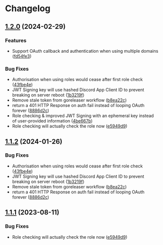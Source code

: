 # Changelog

## [1.2.0](https://github.com/enum-gg/caddy-discord/compare/v1.1.2...v1.2.0) (2024-02-29)


### Features

* Support OAuth callback and authentication when using multiple domains ([fd54fe3](https://github.com/enum-gg/caddy-discord/commit/fd54fe389733af453eb2260f914d93547e60c0c2))


### Bug Fixes

* Authorisation when using roles would cease after first role check ([43fbe4e](https://github.com/enum-gg/caddy-discord/commit/43fbe4ecf894aa40d1d2d878a4bbff62198097c7))
* JWT Signing key will use hashed Discord App Client ID to prevent breaking on server reboot ([1b3219f](https://github.com/enum-gg/caddy-discord/commit/1b3219f164f7157cbcf90a9bc084c4b694e28dbe))
* Remove stale token from goreleaser workflow ([b8ea22c](https://github.com/enum-gg/caddy-discord/commit/b8ea22c16f444c3bf25768f5af7503b9a2e751ef))
* return a 401 HTTP Response on auth fail instead of looping OAuth forever ([8886d2c](https://github.com/enum-gg/caddy-discord/commit/8886d2c635c3ee779ad44006977b277b8ccaeb5b))
* Role checking & improved JWT Signing with an ephemeral key instead of user-provided information ([4be667b](https://github.com/enum-gg/caddy-discord/commit/4be667bceafc61b638be34bdd56fc6cdfdbe6889))
* Role checking will actually check the role now ([e5949d9](https://github.com/enum-gg/caddy-discord/commit/e5949d943805e10bdbaefbdffa2fbb273b52e11a))

## [1.1.2](https://github.com/enum-gg/caddy-discord/compare/v1.1.1...v1.1.2) (2024-01-26)


### Bug Fixes

* Authorisation when using roles would cease after first role check ([43fbe4e](https://github.com/enum-gg/caddy-discord/commit/43fbe4ecf894aa40d1d2d878a4bbff62198097c7))
* JWT Signing key will use hashed Discord App Client ID to prevent breaking on server reboot ([1b3219f](https://github.com/enum-gg/caddy-discord/commit/1b3219f164f7157cbcf90a9bc084c4b694e28dbe))
* Remove stale token from goreleaser workflow ([b8ea22c](https://github.com/enum-gg/caddy-discord/commit/b8ea22c16f444c3bf25768f5af7503b9a2e751ef))
* return a 401 HTTP Response on auth fail instead of looping OAuth forever ([8886d2c](https://github.com/enum-gg/caddy-discord/commit/8886d2c635c3ee779ad44006977b277b8ccaeb5b))

## [1.1.1](https://github.com/enum-gg/caddy-discord/compare/v1.1.0...v1.1.1) (2023-08-11)


### Bug Fixes

* Role checking will actually check the role now ([e5949d9](https://github.com/enum-gg/caddy-discord/commit/e5949d943805e10bdbaefbdffa2fbb273b52e11a))
